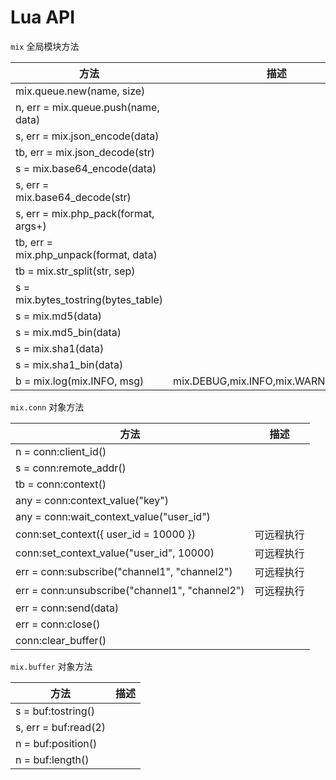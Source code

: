 # Lua API

`mix` 全局模块方法

|  方法   | 描述  |
|  ----  | ----  |
| mix.queue.new(name, size)  |  |
| n, err = mix.queue.push(name, data)  |  |
| s, err = mix.json_encode(data)  |  |
| tb, err = mix.json_decode(str)  |  |
| s = mix.base64_encode(data)  |  |
| s, err = mix.base64_decode(str)  |  |
| s, err = mix.php_pack(format, args+)  |  |
| tb, err = mix.php_unpack(format, data)  |  |
| tb = mix.str_split(str, sep)  |  |
| s = mix.bytes_tostring(bytes_table)  |  |
| s = mix.md5(data)  |  |
| s = mix.md5_bin(data)  |  |
| s = mix.sha1(data)  |  |
| s = mix.sha1_bin(data)  |  |
| b = mix.log(mix.INFO, msg)  | mix.DEBUG,mix.INFO,mix.WARN,mix.ERROR |

`mix.conn` 对象方法

|  方法   | 描述  |
|  ----  | ----  |
| n = conn:client_id()  |  |
| s = conn:remote_addr()  |  |
| tb = conn:context()  |  |
| any = conn:context_value("key")  |  |
| any = conn:wait_context_value("user_id")  |  |
| conn:set_context({ user_id = 10000 })  | 可远程执行 |
| conn:set_context_value("user_id", 10000)  | 可远程执行 |
| err = conn:subscribe("channel1", "channel2")  | 可远程执行 |
| err = conn:unsubscribe("channel1", "channel2")  | 可远程执行 |
| err = conn:send(data)  |  |
| err = conn:close()  |  |
| conn:clear_buffer()  |  |

`mix.buffer` 对象方法

| 方法                       | 描述  |
|--------------------------| ----  |
| s = buf:tostring()       |  |
| s, err = buf:read(2) |  |
| n = buf:position()   |  |
| n = buf:length()     |  |
